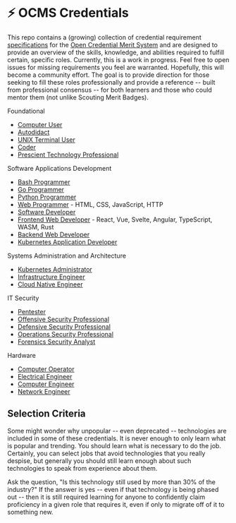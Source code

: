 # ⚡ OCMS Credentials

This repo contains a (growing) collection of credential requirement
[specifications](spec) for the [Open Credential Merit System](about) and
are designed to provide an overview of the skills, knowledge, and
abilities required to fulfill certain, specific roles. Currently, this
is a work in progress. Feel free to open issues for missing requirements
you feel are warranted. Hopefully, this will become a community effort.
The goal is to provide direction for those seeking to fill these roles
professionally and provide a reference -- built from professional
consensus -- for both learners and those who could mentor them (not
unlike Scouting Merit Badges).

Foundational

* [Computer User](user)
* [Autodidact](autodidact)
* [UNIX Terminal User](unix)
* [Coder](coder)
* [Prescient Technology Professional](ptp)

Software Applications Development

* [Bash Programmer](bash)
* [Go Programmer](golang)
* [Python Programmer](python)
* [Web Programmer](web) - HTML, CSS, JavaScript, HTTP
* [Software Developer](dev)
* [Frontend Web Developer](frontend) - React, Vue, Svelte, Angular,
  TypeScript, WASM, Rust
* [Backend Web Developer](backend)
* [Kubernetes Application Developer](k8sdev)

Systems Administration and Architecture

* [Kubernetes Administrator](k8sadmin)
* [Infrastructure Engineer](infadmin)
* [Cloud Native Engineer](cnadmin)

IT Security

* [Pentester](pentester)
* [Offensive Security Professional](offsec)
* [Defensive Security Professional](defsec)
* [Operations Security Professional](opsec)
* [Forensics Security Analyst](forensics)

Hardware

* [Computer Operator](operator)
* [Electrical Engineer](ee)
* [Computer Engineer](compeng)
* [Network Engineer](neteng)

## Selection Criteria

Some might wonder why unpopular -- even deprecated --  technologies are
included in some of these credentials. It is never enough to only learn
what is popular and trending. You should learn what is necessary to do
the job. Certainly, you can select jobs that avoid technologies that you
really despise, but generally you should still learn enough about such
technologies to speak from experience about them.

Ask the question, "Is this technology still used by more than 30% of the
industry?" If the answer is yes -- even if that technology is being
phased out -- then it is still required learning for anyone to
confidently claim proficiency in a given role that requires it, even if
only to migrate off of it to something new.

